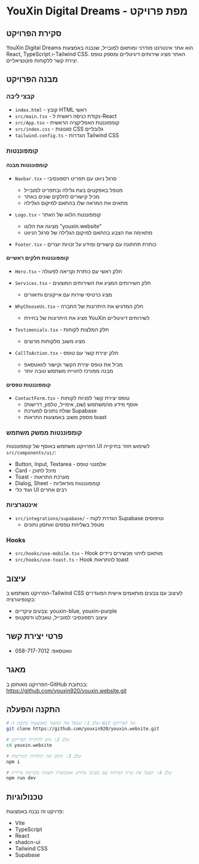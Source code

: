 # YouXin Digital Dreams - מפת פרויקט

## סקירת הפרויקט
YouXin Digital Dreams הוא אתר אינטרנט מודרני ומותאם למובייל, שנבנה באמצעות React, TypeScript ו-Tailwind CSS. האתר מציג שירותים דיגיטליים ומספק טופס יצירת קשר ללקוחות פוטנציאליים.

## מבנה הפרויקט

### קבצי ליבה
- `index.html` - קובץ HTML ראשי
- `src/main.tsx` - נקודת כניסה ראשית ל-React
- `src/App.tsx` - קומפוננטת האפליקציה הראשית
- `src/index.css` - סגנונות CSS גלובליים
- `tailwind.config.ts` - הגדרות Tailwind CSS

### קומפוננטות

#### קומפוננטות מבנה
- `Navbar.tsx` - סרגל ניווט עם תפריט רספונסיבי
  - מטפל באפקטים בעת גלילה ובתפריט למובייל
  - מכיל קישורים לחלקים שונים באתר
  - מתאים את המראה שלו בהתאם למיקום הגלילה

- `Logo.tsx` - קומפוננטת הלוגו של האתר
  - מציגה את הלוגו "youxin.website"
  - מתאימה את הצבע בהתאם למיקום הגלילה של סרגל הניווט

- `Footer.tsx` - כותרת תחתונה עם קישורים ומידע על זכויות יוצרים

#### קומפוננטות חלקים ראשיים
- `Hero.tsx` - חלק ראשי עם כותרת וקריאה לפעולה

- `Services.tsx` - חלק השירותים המציג את השירותים המוצעים
  - מציג כרטיסי שירות עם אייקונים ותיאורים

- `WhyChooseUs.tsx` - חלק המדגיש את היתרונות של החברה
  - מציג את היתרונות של בחירת YouXin לשירותים דיגיטליים

- `Testimonials.tsx` - חלק המלצות לקוחות
  - מציג משוב מלקוחות מרוצים

- `CallToAction.tsx` - חלק יצירת קשר עם טופס
  - מכיל את טופס יצירת הקשר וקישור לוואטסאפ
  - מבנה ממורכז לחוויית משתמש טובה יותר

#### קומפוננטות טפסים
- `ContactForm.tsx` - טופס יצירת קשר לפניות לקוחות
  - אוסף מידע מהמשתמש (שם, אימייל, טלפון, דרישות)
  - שולח נתונים למערכת Supabase
  - מספק משוב באמצעות התראות toast

### קומפוננטות ממשק משתמש
הפרויקט משתמש באוסף של קומפוננטות UI לשימוש חוזר בתיקייה `src/components/ui/`:
- Button, Input, Textarea - אלמנטי טופס
- Card - מיכל לתוכן
- Toast - מערכת התראות
- Dialog, Sheet - קומפוננטות מודאליות
- ועוד כלי UI רבים אחרים

### אינטגרציות
- `src/integrations/supabase/` - הגדרת לקוח Supabase וטיפוסים
  - מטפל בשליחת טפסים ואחסון נתונים

### Hooks
- `src/hooks/use-mobile.tsx` - Hook מותאם לזיהוי מכשירים ניידים
- `src/hooks/use-toast.ts` - Hook להתראות toast

## עיצוב
הפרויקט משתמש ב-Tailwind CSS לעיצוב עם צבעים מותאמים אישית המוגדרים בקונפיגורציה:
- צבעים עיקריים: youxin-blue, youxin-purple
- עיצוב רספונסיבי למובייל, טאבלט ודסקטופ

## פרטי יצירת קשר
- וואטסאפ: 058-717-7012

## מאגר
הפרויקט מאוחסן ב-GitHub בכתובת: https://github.com/youxin920/youxin.website.git

## התקנה והפעלה

```sh
# שלב 1: שכפל את המאגר באמצעות כתובת ה-Git של הפרויקט
git clone https://github.com/youxin920/youxin.website.git

# שלב 2: נווט לתיקיית הפרויקט
cd youxin.website

# שלב 3: התקן את התלויות הנדרשות
npm i

# שלב 4: הפעל את שרת הפיתוח עם טעינה מחדש אוטומטית ותצוגה מקדימה מיידית
npm run dev
```

## טכנולוגיות
פרויקט זה נבנה באמצעות:

- Vite
- TypeScript
- React
- shadcn-ui
- Tailwind CSS
- Supabase

